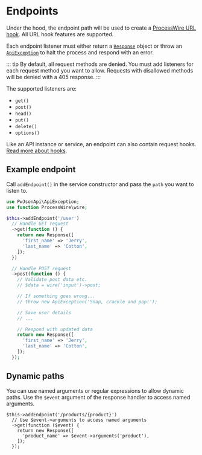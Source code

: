 # Endpoints

Under the hood, the endpoint path will be used to create a [ProcessWire URL hook](https://processwire.com/blog/posts/pw-3.0.173/#introducing-url-path-hooks). All URL hook features are supported.

Each endpoint listener must either return a [`Response`](/responses) object or throw an [`ApiException`](/exceptions) to halt the process and respond with an error.

::: tip
By default, all request methods are denied. You must add listeners for each request method you want to allow. Requests with disallowed methods will be denied with a 405 response.
:::

The supported listeners are:

- `get()`
- `post()`
- `head()`
- `put()`
- `delete()`
- `options()`

Like an API instance or service, an endpoint can also contain request hooks. [Read more about hooks](/request-hooks).

## Example endpoint

Call `addEndpoint()` in the service constructor and pass the `path` you want to listen to.

```php
use PwJsonApi\ApiException;
use function ProcessWire\wire;
```

```php
$this->addEndpoint('/user')
  // Handle GET request
  ->get(function () {
    return new Response([
      'first_name' => 'Jerry',
      'last_name' => 'Cotton',
    ]);
  })

  // Handle POST request
  ->post(function () {
    // Validate post data etc.
    // $data = wire('input')->post;

    // If something goes wrong...
    // throw new ApiException('Snap, crackle and pop!');

    // Save user details
    // ...

    // Respond with updated data
    return new Response([
      'first_name' => 'Jerry',
      'last_name' => 'Cotton',
    ]);
  });
```

## Dynamic paths

You can use named arguments or regular expressions to allow dynamic paths. Use the `$event` argument of the response handler to access named arguments.

```php{3}
$this->addEndpoint('/products/{product}')
  // Use $event->arguments to access named arguments
  ->get(function ($event) {
    return new Response([
      'product_name' => $event->arguments('product'),
    ]);
  });
```
